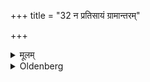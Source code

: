 +++
title = "32 न प्रतिसायं ग्रामान्तरम्"

+++

<details><summary>मूलम्</summary>

न प्रतिसायं ग्रामान्तरं व्रजेत् ३२
</details>

<details><summary>Oldenberg</summary>

32. He should not go toward evening to another village,
</details>
